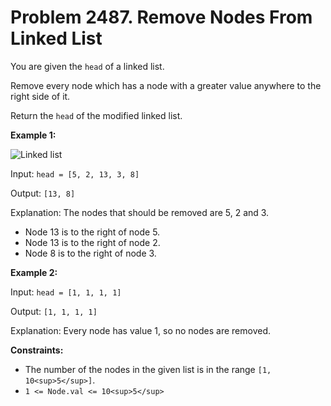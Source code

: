# Problem 2487. Remove Nodes From Linked List

You are given the ```head``` of a linked list.

Remove every node which has a node with a greater value anywhere to the right side of it.

Return the ```head``` of the modified linked list.

__Example 1:__

![Linked list](https://imgur.com/a/CMrxOQR.png)

Input: ```head = [5, 2, 13, 3, 8]```

Output: ```[13, 8]```

Explanation: The nodes that should be removed are 5, 2 and 3.
- Node 13 is to the right of node 5.
- Node 13 is to the right of node 2.
- Node 8 is to the right of node 3.

__Example 2:__

Input: ```head = [1, 1, 1, 1]```

Output: ```[1, 1, 1, 1]```

Explanation: Every node has value 1, so no nodes are removed.
 
__Constraints:__
- The number of the nodes in the given list is in the range ```[1, 10<sup>5</sup>]```.
- ```1 <= Node.val <= 10<sup>5</sup>```


